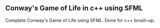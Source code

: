 ## Conway's Game of Life in c++ using SFML

Complete Conway's Game of Life using SFML. Done for c++ brush-up.  
